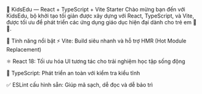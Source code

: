 🌟 KidsEdu — React + TypeScript + Vite Starter
Chào mừng bạn đến với KidsEdu, bộ khởi tạo tối giản được xây dựng với React, TypeScript, và Vite, được tối ưu để phát triển các ứng dụng giáo dục hiện đại dành cho trẻ em 👧🧒.

🚀 Tính năng nổi bật
⚡ Vite: Build siêu nhanh và hỗ trợ HMR (Hot Module Replacement)

⚛️ React 18: Tối ưu hóa UI tương tác cho trải nghiệm học tập sống động

🧠 TypeScript: Phát triển an toàn với kiểm tra kiểu tĩnh

✅ ESLint cấu hình sẵn: Giúp mã sạch, dễ đọc và dễ bảo trì

